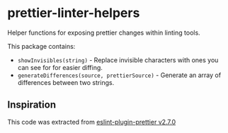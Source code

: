 # prettier-linter-helpers

Helper functions for exposing prettier changes within linting tools.

This package contains:

- `showInvisibles(string)` - Replace invisible characters with ones you can see
  for for easier diffing.
- `generateDifferences(source, prettierSource)` - Generate an array of
  differences between two strings.

## Inspiration

This code was extracted from
[eslint-plugin-prettier v2.7.0](https://github.com/prettier/eslint-plugin-prettier/blob/v2.7.0/eslint-plugin-prettier.js#L85-L215)
